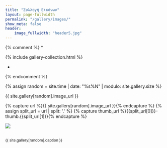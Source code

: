 ```yaml
---
title: "Συλλογή Εικόνων"
layout: page-fullwidth
permalink: "/gallery/images/"
show_meta: false
header:
    image_fullwidth: "header5.jpg"
---
```


{% comment %}
*

{% include gallery-collection.html %}

*
{% endcomment %}


{% assign random = site.time | date: "%s%N" | modulo: site.gallery.size %}

{{ site.gallery[random].image_url }}

{% capture url %}{{ site.gallery[random].image_url }}{% endcapture %}
{% assign split_url = url | split: '.' %}
{% capture thumb_url %}{{split_url[0]}}-thumb.{{split_url[1]}}{% endcapture %}

<a href="/gallery/"><img src="{{ site.urlimg }}{{ thumb_url }}"></a>

<br><small> {{ site.gallery[random].caption }} </small>
